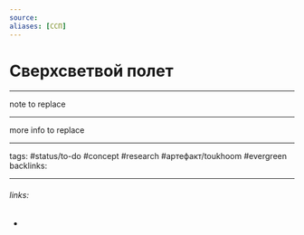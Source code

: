 ```yaml
---
source:
aliases: [ССП]
---
```

# Сверхсветвой полет
---
note to replace

---
more info to replace

---
tags: #status/to-do #concept #research #артефакт/toukhoom #evergreen 
backlinks: 

---
###### links:
- 